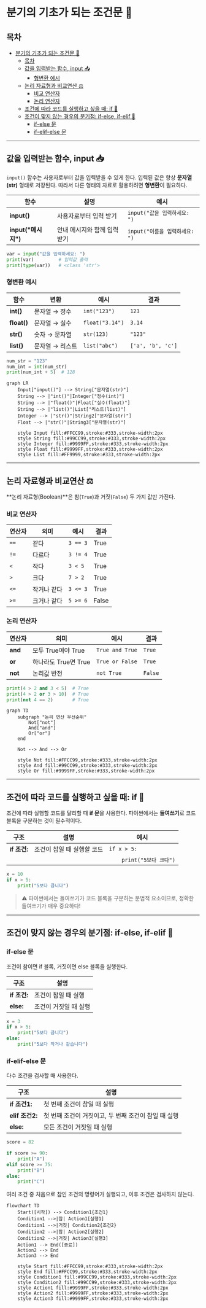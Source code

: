 # 분기의 기초가 되는 조건문 🔀

## 목차
- [분기의 기초가 되는 조건문 🔀](#분기의-기초가-되는-조건문-)
  - [목차](#목차)
  - [값을 입력받는 함수, input 📥](#값을-입력받는-함수-input-)
    - [형변환 예시](#형변환-예시)
  - [논리 자료형과 비교연산 ⚖️](#논리-자료형과-비교연산-️)
    - [비교 연산자](#비교-연산자)
    - [논리 연산자](#논리-연산자)
  - [조건에 따라 코드를 실행하고 싶을 때: if 🚦](#조건에-따라-코드를-실행하고-싶을-때-if-)
  - [조건이 맞지 않는 경우의 분기점: if-else, if-elif 🔄](#조건이-맞지-않는-경우의-분기점-if-else-if-elif-)
    - [if-else 문](#if-else-문)
    - [if-elif-else 문](#if-elif-else-문)

---

## 값을 입력받는 함수, input 📥

`input()` 함수는 사용자로부터 값을 입력받을 수 있게 한다. 입력된 값은 항상 **문자열(str)** 형태로 저장된다. 따라서 다른 형태의 자료로 활용하려면 **형변환**이 필요하다.

| 함수 | 설명 | 예시 |
|------|------|------|
| **input()** | 사용자로부터 입력 받기 | `input("값을 입력하세요: ")` |
| **input("메시지")** | 안내 메시지와 함께 입력 받기 | `input("이름을 입력하세요: ")` |

```python
var = input("값을 입력하세요: ")
print(var)         # 입력값 출력
print(type(var))   # <class 'str'>
```

### 형변환 예시

| 함수 | 변환 | 예시 | 결과 |
|------|------|------|------|
| **int()** | 문자열 → 정수 | `int("123")` | `123` |
| **float()** | 문자열 → 실수 | `float("3.14")` | `3.14` |
| **str()** | 숫자 → 문자열 | `str(123)` | `"123"` |
| **list()** | 문자열 → 리스트 | `list("abc")` | `['a', 'b', 'c']` |

```python
num_str = "123"
num_int = int(num_str)
print(num_int + 5)  # 128
```

```mermaid
graph LR
    Input["input()"] --> String["문자열(str)"]
    String --> |"int()"|Integer["정수(int)"]
    String --> |"float()"|Float["실수(float)"]
    String --> |"list()"|List["리스트(list)"]
    Integer --> |"str()"|String2["문자열(str)"]
    Float --> |"str()"|String3["문자열(str)"]
    
    style Input fill:#FFCC99,stroke:#333,stroke-width:2px
    style String fill:#99CC99,stroke:#333,stroke-width:2px
    style Integer fill:#9999FF,stroke:#333,stroke-width:2px
    style Float fill:#9999FF,stroke:#333,stroke-width:2px
    style List fill:#FF9999,stroke:#333,stroke-width:2px
```

---

## 논리 자료형과 비교연산 ⚖️

**논리 자료형(Boolean)**은 참(`True`)과 거짓(`False`) 두 가지 값만 가진다.

### 비교 연산자
| 연산자 | 의미          | 예시          | 결과  |
|-------|--------------|--------------|------|
| `==`  | 같다         | `3 == 3`     | True |
| `!=`  | 다르다       | `3 != 4`     | True |
| `<`   | 작다         | `3 < 5`      | True |
| `>`   | 크다         | `7 > 2`      | True |
| `<=`  | 작거나 같다 | `3 <= 3`     | True |
| `>=`  | 크거나 같다 | `5 >= 6`     | False |

### 논리 연산자

| 연산자 | 의미 | 예시 | 결과 |
|--------|------|------|------|
| **and** | 모두 True여야 True | `True and True` | `True` |
| **or** | 하나라도 True면 True | `True or False` | `True` |
| **not** | 논리값 반전 | `not True` | `False` |

```python
print(4 > 2 and 3 < 5)  # True
print(4 > 2 or 3 > 10)  # True
print(not 4 == 2)       # True
```

```mermaid
graph TD
    subgraph "논리 연산 우선순위"
        Not["not"]
        And["and"]
        Or["or"]
    end
    
    Not --> And --> Or
    
    style Not fill:#FFCC99,stroke:#333,stroke-width:2px
    style And fill:#99CC99,stroke:#333,stroke-width:2px
    style Or fill:#9999FF,stroke:#333,stroke-width:2px
```

---

## 조건에 따라 코드를 실행하고 싶을 때: if 🚦

조건에 따라 실행할 코드를 달리할 때 **if 문**을 사용한다. 파이썬에서는 **들여쓰기**로 코드 블록을 구분하는 것이 필수적이다.

| 구조 | 설명 | 예시 |
|------|------|------|
| **if 조건:** | 조건이 참일 때 실행할 코드 | `if x > 5:` |
|              |                         | `    print("5보다 크다")` |

```python
x = 10
if x > 5:
    print("5보다 큽니다")
```

> ⚠️ 파이썬에서는 들여쓰기가 코드 블록을 구분하는 문법적 요소이므로, 정확한 들여쓰기가 매우 중요하다!

---

## 조건이 맞지 않는 경우의 분기점: if-else, if-elif 🔄

### if-else 문
조건이 참이면 if 블록, 거짓이면 else 블록을 실행한다.

| 구조 | 설명 |
|------|------|
| **if 조건:** | 조건이 참일 때 실행 |
| **else:** | 조건이 거짓일 때 실행 |

```python
x = 3
if x > 5:
    print("5보다 큽니다")
else:
    print("5보다 작거나 같습니다")
```

### if-elif-else 문
다수 조건을 검사할 때 사용한다.

| 구조 | 설명 |
|------|------|
| **if 조건1:** | 첫 번째 조건이 참일 때 실행 |
| **elif 조건2:** | 첫 번째 조건이 거짓이고, 두 번째 조건이 참일 때 실행 |
| **else:** | 모든 조건이 거짓일 때 실행 |

```python
score = 82

if score >= 90:
    print("A")
elif score >= 75:
    print("B")
else:
    print("C")
```

여러 조건 중 처음으로 참인 조건의 명령어가 실행되고, 이후 조건은 검사하지 않는다.

```mermaid
flowchart TD
    Start([시작]) --> Condition1{조건1}
    Condition1 -->|참| Action1[실행1]
    Condition1 -->|거짓| Condition2{조건2}
    Condition2 -->|참| Action2[실행2]
    Condition2 -->|거짓| Action3[실행3]
    Action1 --> End([종료])
    Action2 --> End
    Action3 --> End
    
    style Start fill:#FFCC99,stroke:#333,stroke-width:2px
    style End fill:#FFCC99,stroke:#333,stroke-width:2px
    style Condition1 fill:#99CC99,stroke:#333,stroke-width:2px
    style Condition2 fill:#99CC99,stroke:#333,stroke-width:2px
    style Action1 fill:#9999FF,stroke:#333,stroke-width:2px
    style Action2 fill:#9999FF,stroke:#333,stroke-width:2px
    style Action3 fill:#9999FF,stroke:#333,stroke-width:2px
```

